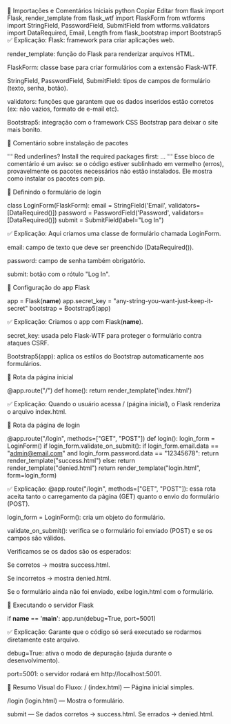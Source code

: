 🔹 Importações e Comentários Iniciais
python
Copiar
Editar
from flask import Flask, render_template 
from flask_wtf import FlaskForm
from wtforms import StringField, PasswordField, SubmitField
from wtforms.validators import DataRequired, Email, Length
from flask_bootstrap import Bootstrap5
✅ Explicação:
Flask: framework para criar aplicações web.

render_template: função do Flask para renderizar arquivos HTML.

FlaskForm: classe base para criar formulários com a extensão Flask-WTF.

StringField, PasswordField, SubmitField: tipos de campos de formulário (texto, senha, botão).

validators: funções que garantem que os dados inseridos estão corretos (ex: não vazios, formato de e-mail etc).

Bootstrap5: integração com o framework CSS Bootstrap para deixar o site mais bonito.

🔹 Comentário sobre instalação de pacotes

'''
Red underlines? Install the required packages first: 
...
'''
Esse bloco de comentário é um aviso: se o código estiver sublinhado em vermelho (erros), provavelmente os pacotes necessários não estão instalados. Ele mostra como instalar os pacotes com pip.

🔹 Definindo o formulário de login

class LoginForm(FlaskForm):
    email = StringField('Email', validators=[DataRequired()])
    password = PasswordField('Password', validators=[DataRequired()])
    submit = SubmitField(label="Log In")

✅ Explicação:
Aqui criamos uma classe de formulário chamada LoginForm.

email: campo de texto que deve ser preenchido (DataRequired()).

password: campo de senha também obrigatório.

submit: botão com o rótulo "Log In".

🔹 Configuração do app Flask

app = Flask(__name__)
app.secret_key = "any-string-you-want-just-keep-it-secret"
bootstrap = Bootstrap5(app)

✅ Explicação:
Criamos o app com Flask(__name__).

secret_key: usada pelo Flask-WTF para proteger o formulário contra ataques CSRF.

Bootstrap5(app): aplica os estilos do Bootstrap automaticamente aos formulários.

🔹 Rota da página inicial

@app.route("/")
def home():
    return render_template('index.html')

✅ Explicação:
Quando o usuário acessa / (página inicial), o Flask renderiza o arquivo index.html.

🔹 Rota da página de login

@app.route("/login", methods=["GET", "POST"])
def login():
    login_form = LoginForm()
    if login_form.validate_on_submit():
        if login_form.email.data == "admin@email.com" and login_form.password.data == "12345678":
            return render_template("success.html")
        else:
            return render_template("denied.html")
    return render_template("login.html", form=login_form)

✅ Explicação:
@app.route("/login", methods=["GET", "POST"]): essa rota aceita tanto o carregamento da página (GET) quanto o envio do formulário (POST).

login_form = LoginForm(): cria um objeto do formulário.

validate_on_submit(): verifica se o formulário foi enviado (POST) e se os campos são válidos.

Verificamos se os dados são os esperados:

Se corretos → mostra success.html.

Se incorretos → mostra denied.html.

Se o formulário ainda não foi enviado, exibe login.html com o formulário.

🔹 Executando o servidor Flask

if __name__ == '__main__':
    app.run(debug=True, port=5001)

✅ Explicação:
Garante que o código só será executado se rodarmos diretamente este arquivo.

debug=True: ativa o modo de depuração (ajuda durante o desenvolvimento).

port=5001: o servidor rodará em http://localhost:5001.

📝 Resumo Visual do Fluxo:
/ (index.html) — Página inicial simples.

/login (login.html) — Mostra o formulário.

submit — Se dados corretos → success.html. Se errados → denied.html.